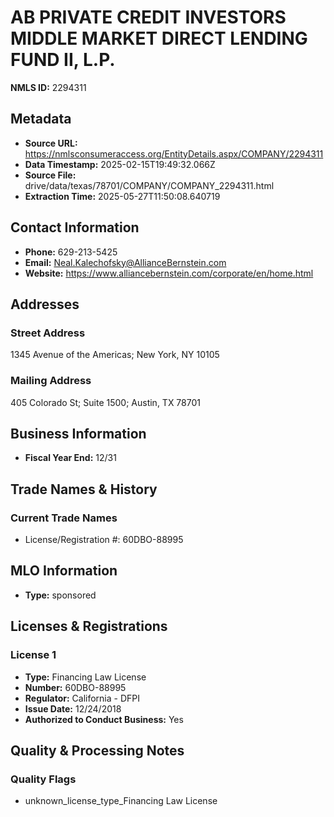 # AB PRIVATE CREDIT INVESTORS MIDDLE MARKET DIRECT LENDING FUND II, L.P.

**NMLS ID:** 2294311

## Metadata
- **Source URL:** https://nmlsconsumeraccess.org/EntityDetails.aspx/COMPANY/2294311
- **Data Timestamp:** 2025-02-15T19:49:32.066Z
- **Source File:** drive/data/texas/78701/COMPANY/COMPANY_2294311.html
- **Extraction Time:** 2025-05-27T11:50:08.640719

## Contact Information
- **Phone:** 629-213-5425
- **Email:** Neal.Kalechofsky@AllianceBernstein.com
- **Website:** https://www.alliancebernstein.com/corporate/en/home.html

## Addresses
### Street Address
1345 Avenue of the Americas; New York, NY 10105

### Mailing Address
405 Colorado St; Suite 1500; Austin, TX 78701

## Business Information
- **Fiscal Year End:** 12/31

## Trade Names & History
### Current Trade Names
- License/Registration #: 60DBO-88995

## MLO Information
- **Type:** sponsored

## Licenses & Registrations

### License 1
- **Type:** Financing Law License
- **Number:** 60DBO-88995
- **Regulator:** California - DFPI
- **Issue Date:** 12/24/2018
- **Authorized to Conduct Business:** Yes

## Quality & Processing Notes
### Quality Flags
- unknown_license_type_Financing Law License

